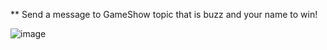 ** Send a message to GameShow topic that is buzz and your name to win!

![image](https://github.com/prgrobots/game-show/assets/91106994/deec468f-340b-44b0-8cab-c22357b224ee)
